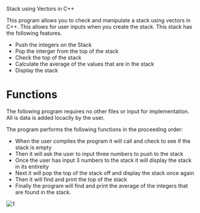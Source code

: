 Stack using Vectors in C++ 

This program allows you to check and manipulate a stack using vectors in C++. This allows for user inputs when you create the stack. This stack has the 
following features. 
- Push the integers on the Stack
- Pop the interger from the top of the stack
- Check the top of the stack
- Calculate the average of the values that are in the stack
- Display the stack 

# Functions #

The following program requires no other files or input for implementation. All is data is added locaclly by the user. 


The program performs the following functions in the proceeding order: 
- When the user compiles the program it will call and check to see if the stack is empty
- Then it will ask the user to input three numbers to push to the stack
- Once the user has input 3 numbers to the stack it will display the stack in its entireity
- Next it will pop the top of the stack off and display the stack once again
- Then it will find and print the top of the stack
- Finally the program will find and print the average of the integers that are found in the stack.

![1](https://github.com/user-attachments/assets/3585772f-5aa4-45e3-bad8-b803dcb39410)
